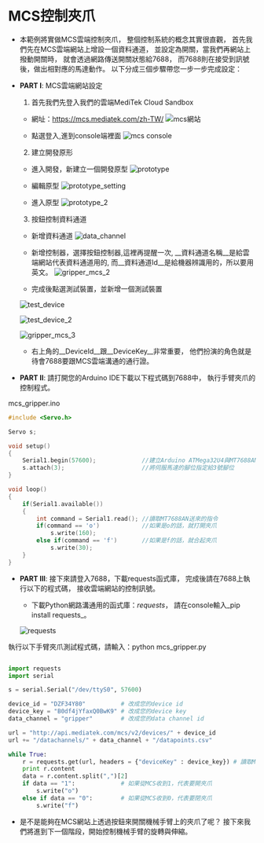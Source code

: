 # MCS控制夾爪

* 本範例將實做MCS雲端控制夾爪，
  整個控制系統的概念其實很直觀，
  首先我們先在MCS雲端網站上增設一個資料通道，
  並設定為開關，當我們再網站上撥動開關時，
  就會透過網路傳送開關狀態給7688，
  而7688則在接受到訊號後，做出相對應的馬達動作。
  以下分成三個步驟帶您一步一步完成設定：


* __PART I__: 
  MCS雲端網站設定
  1. 首先我們先登入我們的雲端MediTek Cloud Sandbox
    * 網址：https://mcs.mediatek.com/zh-TW/
    ![mcs網站](pic/mcs_website.png)

    * 點選登入,進到console端裡面
    ![mcs console](pic/mcs_console.png)

  2. 建立開發原形
    * 進入開發，新建立一個開發原型
    ![prototype](pic/prototype.png)

    * 編輯原型
    ![prototype_setting](pic/prototype_setting.png)

    * 進入原型
    ![prototype_2](pic/prototype_2.png)

  3. 按鈕控制資料通道

    * 新增資料通道
    ![data_channel](pic/data_channel.png)

    * 新增控制器，選擇按鈕控制器,這裡再提醒一次,
      __資料通道名稱__是給雲端網站代表資料通道用的,
      而__資料通道Id__是給機器辨識用的，所以要用英文。
    ![gripper_mcs_2](pic/gripper_mcs_2.png)

    * 完成後點選測試裝置，並新增一個測試裝置

    ![test_device](pic/test_device.png)

    ![test_device_2](pic/test_device_2.png)

    ![gripper_mcs_3](pic/gripper_mcs_3.png)

    * 右上角的__DeviceId__跟__DeviceKey__非常重要，
      他們扮演的角色就是待會7688要跟MCS雲端溝通的通行證。



* __PART II__: 
  請打開您的Arduino IDE下載以下程式碼到7688中，
  執行手臂夾爪的控制程式。


mcs_gripper.ino 
```c
#include <Servo.h>

Servo s;

void setup()
{
    Serial1.begin(57600);             //建立Arduino ATMega32U4與MT7688AN之間的連結
    s.attach(3);                      //將伺服馬達的腳位指定給3號腳位
}

void loop()
{
    if(Serial1.available())
    {
        int command = Serial1.read(); //讀取MT7688AN送來的指令
        if(command == 'o')            //如果是o的話，就打開夾爪
            s.write(160);
        else if(command == 'f')       //如果是f的話，就合起夾爪
            s.write(30);
    }
}

```


* __PART III__: 
  接下來請登入7688，下載requests函式庫，
  完成後請在7688上執行以下的程式碼，
  接收雲端網站的控制訊號。
    * 下載Python網路溝通用的函式庫：_requests_，
      請在console輸入_pip install requests_。

    ![requests](pic/requests.png)

執行以下手臂夾爪測試程式碼，請輸入：python mcs_gripper.py 

```python

import requests
import serial

s = serial.Serial("/dev/ttyS0", 57600)

device_id = "DZF34Y80"          # 改成您的device id
device_key = "B0df4jYfaxQ0BwK9" # 改成您的device key
data_channel = "gripper"        # 改成您的data channel id

url = "http://api.mediatek.com/mcs/v2/devices/" + device_id
url += "/datachannels/" + data_channel + "/datapoints.csv"

while True:
    r = requests.get(url, headers = {"deviceKey" : device_key}) # 讀取MCS上夾爪控制開關的訊號
    print r.content
    data = r.content.split(",")[2]
    if data == "1":             # 如果從MCS收到1，代表要開夾爪
        s.write("o")
    else if data == "0":        # 如果從MCS收到0，代表要閉夾爪
        s.write("f")

```

* 是不是能夠在MCS網站上透過按鈕來開關機械手臂上的夾爪了呢？
  接下來我們將進到下一個階段，開始控制機械手臂的旋轉與伸縮。
